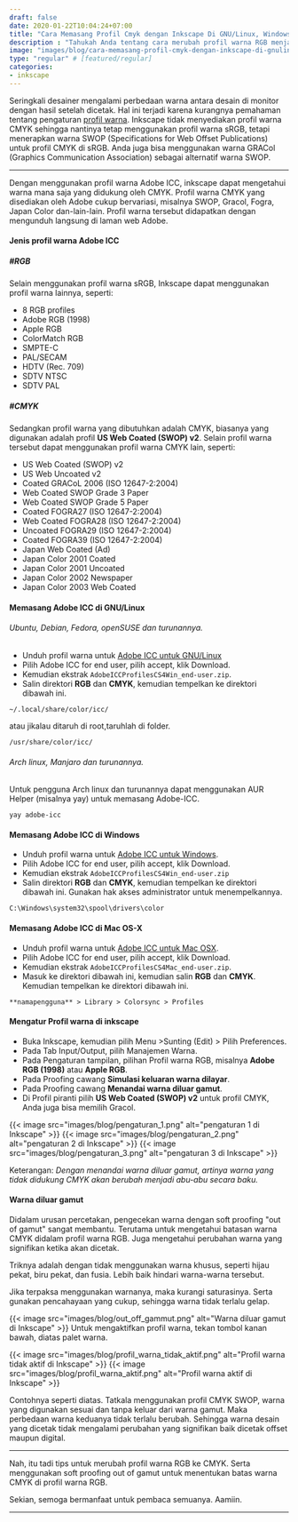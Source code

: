 ```yaml
---
draft: false
date: 2020-01-22T10:04:24+07:00
title: "Cara Memasang Profil Cmyk dengan Inkscape Di GNU/Linux, Windows Dan MacOS X"
description : "Tahukah Anda tentang cara merubah profil warna RGB menjadi CMYK dengan Inkscape? cara ini penting untuk menyelaraskan tampilan monitor, sehingga tidak terjadi perbedaan hasil warna di percetakan offset maupun digital."
image: "images/blog/cara-memasang-profil-cmyk-dengan-inkscape-di-gnulinux-windows-dan-mac-osx.png"
type: "regular" # [featured/regular]
categories:
- inkscape
---
```



Seringkali desainer mengalami perbedaan warna antara desain di monitor dengan hasil setelah dicetak. Hal ini terjadi karena kurangnya pemahaman tentang pengaturan [profil warna](https://en.wikipedia.org/wiki/ICC_profile). Inkscape tidak menyediakan profil warna CMYK sehingga nantinya tetap menggunakan profil warna sRGB, tetapi menerapkan warna SWOP (Specifications for Web Offset Publications) untuk profil CMYK di sRGB. Anda juga bisa menggunakan warna GRACol (Graphics Communication Association) sebagai alternatif warna SWOP.

***

Dengan menggunakan profil warna Adobe ICC, inkscape dapat mengetahui warna mana saja yang didukung oleh CMYK. Profil warna CMYK yang disediakan oleh Adobe cukup bervariasi, misalnya SWOP, Gracol, Fogra, Japan Color dan-lain-lain. Profil warna tersebut didapatkan dengan mengunduh langsung di laman web Adobe.

#### Jenis profil warna Adobe ICC

##### #RGB

Selain menggunakan profil warna sRGB, Inkscape dapat menggunakan profil warna lainnya, seperti:

* 8 RGB profiles
* Adobe RGB (1998)
* Apple RGB
* ColorMatch RGB
* SMPTE-C
* PAL/SECAM
* HDTV (Rec. 709)
* SDTV NTSC
* SDTV PAL

##### #CMYK

Sedangkan profil warna yang dibutuhkan adalah CMYK, biasanya yang digunakan adalah profil **US Web Coated (SWOP) v2**. Selain profil warna tersebut dapat menggunakan profil warna CMYK lain, seperti:

* US Web Coated (SWOP) v2
* US Web Uncoated v2
* Coated GRACoL 2006 (ISO 12647-2:2004)
* Web Coated SWOP Grade 3 Paper
* Web Coated SWOP Grade 5 Paper
* Coated FOGRA27 (ISO 12647-2:2004)
* Web Coated FOGRA28 (ISO 12647-2:2004)
* Uncoated FOGRA29 (ISO 12647-2:2004)
* Coated FOGRA39 (ISO 12647-2:2004)
* Japan Web Coated (Ad)
* Japan Color 2001 Coated
* Japan Color 2001 Uncoated
* Japan Color 2002 Newspaper
* Japan Color 2003 Web Coated

#### Memasang Adobe ICC di GNU/Linux

###### Ubuntu, Debian, Fedora, openSUSE dan turunannya.

* Unduh profil warna untuk [Adobe ICC untuk GNU/Linux](https://www.adobe.com/support/downloads/iccprofiles/iccprofiles_win.html)
* Pilih Adobe ICC for end user, pilih accept, klik Download.
* Kemudian ekstrak `AdobeICCProfilesCS4Win_end-user.zip`.
* Salin direktori **RGB** dan **CMYK**, kemudian tempelkan ke direktori dibawah ini. 

```
~/.local/share/color/icc/
```

atau jikalau ditaruh di root,taruhlah di folder.

```
/usr/share/color/icc/
```

###### Arch linux, Manjaro dan turunannya.

Untuk pengguna Arch linux dan turunannya dapat menggunakan AUR Helper (misalnya yay) untuk memasang Adobe-ICC.

```
yay adobe-icc
```

#### Memasang Adobe ICC di Windows

* Unduh profil warna untuk [Adobe ICC untuk Windows](https://www.adobe.com/support/downloads/iccprofiles/iccprofiles_win.html).
* Pilih Adobe ICC for end user, pilih accept, klik Download.
* Kemudian ekstrak `AdobeICCProfilesCS4Win_end-user.zip`
* Salin direktori **RGB** dan **CMYK**, kemudian tempelkan ke direktori dibawah ini. Gunakan hak akses administrator untuk menempelkannya.
```
C:\Windows\system32\spool\drivers\color
```

#### Memasang Adobe ICC di Mac OS-X

* Unduh profil warna untuk [Adobe ICC untuk Mac OSX](https://www.adobe.com/support/downloads/iccprofiles/iccprofiles_mac.html).
* Pilih Adobe ICC for end user, pilih accept, klik Download.
* Kemudian ekstrak `AdobeICCProfilesCS4Mac_end-user.zip`.
* Masuk ke direktori dibawah ini, kemudian salin **RGB** dan **CMYK**. Kemudian tempelkan ke direktori dibawah ini.
```
**namapengguna** > Library > Colorsync > Profiles
```

#### Mengatur Profil warna di inkscape

* Buka Inkscape, kemudian pilih Menu >Sunting (Edit) > Pilih Preferences.
* Pada Tab Input/Output, pilih Manajemen Warna.
* Pada Pengaturan tampilan, pilihan Profil warna RGB, misalnya **Adobe RGB (1998)** atau **Apple RGB**.
* Pada Proofing cawang **Simulasi keluaran warna dilayar**.
* Pada Proofing cawang **Menandai warna diluar gamut**.
* Di Profil piranti pilih **US Web Coated (SWOP) v2** untuk profil CMYK, Anda juga bisa memilih Gracol.

{{< image src="images/blog/pengaturan_1.png" alt="pengaturan 1 di Inkscape" >}}
{{< image src="images/blog/pengaturan_2.png" alt="pengaturan 2 di Inkscape" >}}
{{< image src="images/blog/pengaturan_3.png" alt="pengaturan 3 di Inkscape" >}}

Keterangan:
_Dengan menandai warna diluar gamut, artinya warna yang tidak didukung CMYK akan berubah menjadi abu-abu secara baku._

#### Warna diluar gamut

Didalam urusan percetakan, pengecekan warna dengan soft proofing "out of gamut" sangat membantu. Terutama untuk mengetahui batasan warna CMYK didalam profil warna RGB. Juga mengetahui perubahan warna yang signifikan ketika akan dicetak.

Triknya adalah dengan tidak menggunakan warna khusus, seperti hijau pekat, biru pekat, dan fusia. Lebih baik hindari warna-warna tersebut.

Jika terpaksa menggunakan warnanya, maka kurangi saturasinya. Serta gunakan pencahayaan yang cukup, sehingga warna tidak terlalu gelap.

{{< image src="images/blog/out_off_gammut.png" alt="Warna diluar gamut di Inkscape" >}}
Untuk mengaktifkan profil warna, tekan tombol kanan bawah, diatas palet warna.

{{< image src="images/blog/profil_warna_tidak_aktif.png" alt="Profil warna tidak aktif di Inkscape" >}}
{{< image src="images/blog/profil_warna_aktif.png" alt="Profil warna aktif di Inkscape" >}}

Contohnya seperti diatas. Tatkala menggunakan profil CMYK SWOP, warna yang digunakan sesuai dan tanpa keluar dari warna gamut. Maka perbedaan warna keduanya tidak terlalu berubah. Sehingga warna desain yang dicetak tidak mengalami perubahan yang signifikan baik dicetak offset maupun digital.

***

Nah, itu tadi tips untuk merubah profil warna RGB ke CMYK. Serta menggunakan soft proofing out of gamut untuk menentukan batas warna CMYK di profil warna RGB.

Sekian, semoga bermanfaat untuk pembaca semuanya. Aamiin.

***
